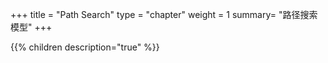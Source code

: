 +++
title = "Path Search"
type = "chapter"
weight = 1
summary= "路径搜索模型"
+++

{{% children description="true" %}}